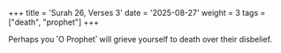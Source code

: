 +++
title = 'Surah 26, Verses 3'
date = '2025-08-27'
weight = 3
tags = ["death", "prophet"]
+++

Perhaps you ˹O Prophet˺ will grieve yourself to death over their disbelief.